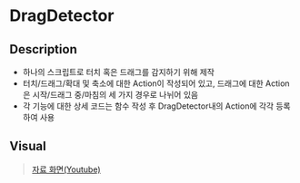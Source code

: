 # DragDetector

## Description
- 하나의 스크립트로 터치 혹은 드래그를 감지하기 위해 제작
- 터치/드래그/확대 및 축소에 대한 Action이 작성되어 있고, 드래그에 대한 Action은 시작/드래그 중/마침의 세 가지 경우로 나뉘어 있음
- 각 기능에 대한 상세 코드는 함수 작성 후 DragDetector내의 Action에 각각 등록하여 사용

## Visual
>[자료 화면(Youtube)](https://youtu.be/558QcmGuRsc)